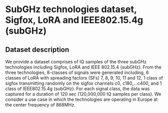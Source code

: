 # SubGHz technologies dataset, Sigfox, LoRA and IEEE802.15.4g (subGHz)
## Dataset description
We provide a dataset comprises of IQ samples of the three subGHz technologies including Sigfox, LoRA and IEEE 802.15.4 (subGHz). From the three technologies, 8-classes of signals were generated including, 6 classes of LoRA with spreading factors (SFs) 7, 8, 9, 10, 11 and 12, 1 class of sigfox transmitting randomly on the sigfox channels c0, c180,...c400, and 1 class of IEEE802.15.4g (subGHz). For each signal class, the data was captured for a duration of 120 sec (120,000,000 IQ samples per class). We consider a use case in which the technologies are operating in Europe at the center frequency of 868MHz. 
